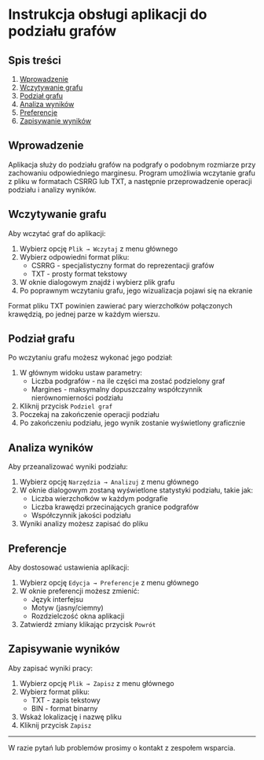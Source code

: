 # Instrukcja obsługi aplikacji do podziału grafów

## Spis treści
1. [Wprowadzenie](#wprowadzenie)
2. [Wczytywanie grafu](#wczytywanie-grafu)
3. [Podział grafu](#podział-grafu)
4. [Analiza wyników](#analiza-wyników)
5. [Preferencje](#preferencje)
6. [Zapisywanie wyników](#zapisywanie-wyników)

## Wprowadzenie

Aplikacja służy do podziału grafów na podgrafy o podobnym rozmiarze przy zachowaniu odpowiedniego marginesu. Program umożliwia wczytanie grafu z pliku w formatach CSRRG lub TXT, a następnie przeprowadzenie operacji podziału i analizy wyników.

## Wczytywanie grafu

Aby wczytać graf do aplikacji:

1. Wybierz opcję `Plik → Wczytaj` z menu głównego
2. Wybierz odpowiedni format pliku:
    - CSRRG - specjalistyczny format do reprezentacji grafów
    - TXT - prosty format tekstowy
3. W oknie dialogowym znajdź i wybierz plik grafu
4. Po poprawnym wczytaniu grafu, jego wizualizacja pojawi się na ekranie

Format pliku TXT powinien zawierać pary wierzchołków połączonych krawędzią, po jednej parze w każdym wierszu.

## Podział grafu

Po wczytaniu grafu możesz wykonać jego podział:

1. W głównym widoku ustaw parametry:
    - Liczba podgrafów - na ile części ma zostać podzielony graf
    - Margines - maksymalny dopuszczalny współczynnik nierównomierności podziału
2. Kliknij przycisk `Podziel graf`
3. Poczekaj na zakończenie operacji podziału
4. Po zakończeniu podziału, jego wynik zostanie wyświetlony graficznie

## Analiza wyników

Aby przeanalizować wyniki podziału:

1. Wybierz opcję `Narzędzia → Analizuj` z menu głównego
2. W oknie dialogowym zostaną wyświetlone statystyki podziału, takie jak:
    - Liczba wierzchołków w każdym podgrafie
    - Liczba krawędzi przecinających granice podgrafów
    - Współczynnik jakości podziału
3. Wyniki analizy możesz zapisać do pliku

## Preferencje

Aby dostosować ustawienia aplikacji:

1. Wybierz opcję `Edycja → Preferencje` z menu głównego
2. W oknie preferencji możesz zmienić:
    - Język interfejsu
    - Motyw (jasny/ciemny)
    - Rozdzielczość okna aplikacji
3. Zatwierdź zmiany klikając przycisk `Powrót`

## Zapisywanie wyników

Aby zapisać wyniki pracy:

1. Wybierz opcję `Plik → Zapisz` z menu głównego
2. Wybierz format pliku:
    - TXT - zapis tekstowy
    - BIN - format binarny
3. Wskaż lokalizację i nazwę pliku
4. Kliknij przycisk `Zapisz`

---

W razie pytań lub problemów prosimy o kontakt z zespołem wsparcia.